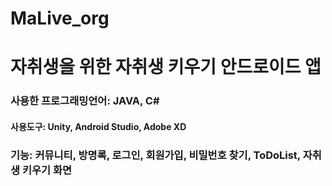 # MaLive_org

<h1>자취생을 위한 자취생 키우기 안드로이드 앱</h1>

<h3>사용한 프로그래밍언어: JAVA, C#</h3>

<h4>사용도구: Unity, Android Studio, Adobe XD</h4>

<h3>기능: 커뮤니티, 방명록, 로그인, 회원가입, 비밀번호 찾기, ToDoList, 자취생 키우기 화면</h3>



